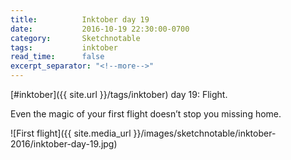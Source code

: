 ```yaml
---
title:          Inktober day 19
date:           2016-10-19 22:30:00-0700
category:       Sketchnotable
tags:           inktober
read_time:      false
excerpt_separator: "<!--more-->"
---
```

[#inktober]({{ site.url }}/tags/inktober) day 19: Flight.

Even the magic of your first flight doesn’t stop you missing home.

![First flight]({{ site.media_url }}/images/sketchnotable/inktober-2016/inktober-day-19.jpg)

<!--more-->
